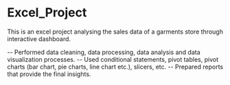 # Excel_Project
This is an excel project analysing the sales data of a garments store through interactive dashboard.

-- Performed data cleaning, data processing, data analysis and data visualization processes.
-- Used conditional statements, pivot tables, pivot charts (bar chart, pie charts, line chart etc.), slicers, etc. 
-- Prepared reports that provide the final insights.
